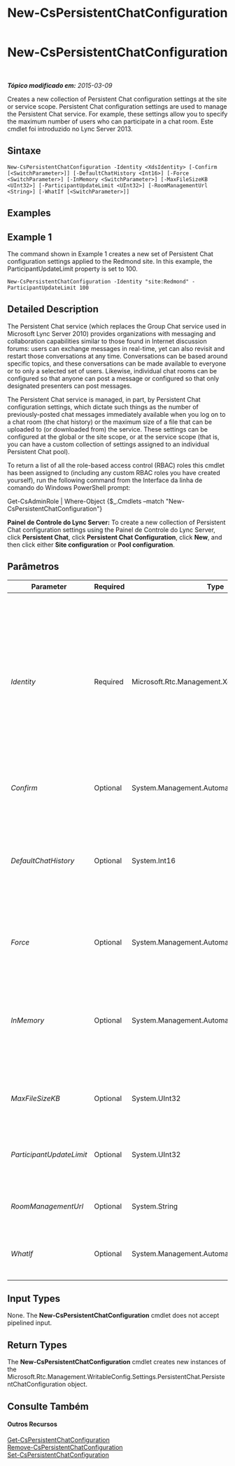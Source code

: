 ﻿---
title: New-CsPersistentChatConfiguration
TOCTitle: New-CsPersistentChatConfiguration
ms:assetid: df83eebe-c20c-4e22-a5d4-1546a7f06e25
ms:mtpsurl: https://technet.microsoft.com/pt-br/library/JJ205330(v=OCS.15)
ms:contentKeyID: 49308348
ms.date: 05/19/2016
mtps_version: v=OCS.15
ms.translationtype: HT
---

# New-CsPersistentChatConfiguration

 

_**Tópico modificado em:** 2015-03-09_

Creates a new collection of Persistent Chat configuration settings at the site or service scope. Persistent Chat configuration settings are used to manage the Persistent Chat service. For example, these settings allow you to specify the maximum number of users who can participate in a chat room. Este cmdlet foi introduzido no Lync Server 2013.

## Sintaxe

    New-CsPersistentChatConfiguration -Identity <XdsIdentity> [-Confirm [<SwitchParameter>]] [-DefaultChatHistory <Int16>] [-Force <SwitchParameter>] [-InMemory <SwitchParameter>] [-MaxFileSizeKB <UInt32>] [-ParticipantUpdateLimit <UInt32>] [-RoomManagementUrl <String>] [-WhatIf [<SwitchParameter>]]

## Examples

## Example 1

The command shown in Example 1 creates a new set of Persistent Chat configuration settings applied to the Redmond site. In this example, the ParticipantUpdateLimit property is set to 100.

    New-CsPersistentChatConfiguration -Identity "site:Redmond" -ParticipantUpdateLimit 100

## Detailed Description

The Persistent Chat service (which replaces the Group Chat service used in Microsoft Lync Server 2010) provides organizations with messaging and collaboration capabilities similar to those found in Internet discussion forums: users can exchange messages in real-time, yet can also revisit and restart those conversations at any time. Conversations can be based around specific topics, and these conversations can be made available to everyone or to only a selected set of users. Likewise, individual chat rooms can be configured so that anyone can post a message or configured so that only designated presenters can post messages.

The Persistent Chat service is managed, in part, by Persistent Chat configuration settings, which dictate such things as the number of previously-posted chat messages immediately available when you log on to a chat room (the chat history) or the maximum size of a file that can be uploaded to (or downloaded from) the service. These settings can be configured at the global or the site scope, or at the service scope (that is, you can have a custom collection of settings assigned to an individual Persistent Chat pool).

To return a list of all the role-based access control (RBAC) roles this cmdlet has been assigned to (including any custom RBAC roles you have created yourself), run the following command from the Interface da linha de comando do Windows PowerShell prompt:

Get-CsAdminRole | Where-Object {$\_.Cmdlets –match "New-CsPersistentChatConfiguration"}

**Painel de Controle do Lync Server:** To create a new collection of Persistent Chat configuration settings using the Painel de Controle do Lync Server, click **Persistent Chat**, click **Persistent Chat Configuration**, click **New**, and then click either **Site configuration** or **Pool configuration**.

## Parâmetros


<table>
<colgroup>
<col style="width: 25%" />
<col style="width: 25%" />
<col style="width: 25%" />
<col style="width: 25%" />
</colgroup>
<thead>
<tr class="header">
<th>Parameter</th>
<th>Required</th>
<th>Type</th>
<th>Description</th>
</tr>
</thead>
<tbody>
<tr class="odd">
<td><p><em>Identity</em></p></td>
<td><p>Required</p></td>
<td><p>Microsoft.Rtc.Management.Xds.XdsIdentity</p></td>
<td><p>Unique identifier for the new Persistent Chat configuration settings being created. New configuration settings can be created at either the site or the service scope (for the Persistent Chat Server service, only). To create new settings at the site scope, use syntax similar to this:</p>
<p>-Identity &quot;site:Redmond&quot;</p>
<p>To create new settings at the service scope, use syntax like this:</p>
<p>-Identity &quot;service:PersistentChatServer:atl-gc-001.litwarein.com&quot;</p></td>
</tr>
<tr class="even">
<td><p><em>Confirm</em></p></td>
<td><p>Optional</p></td>
<td><p>System.Management.Automation.SwitchParameter</p></td>
<td><p>Prompts you for confirmation before executing the command.</p></td>
</tr>
<tr class="odd">
<td><p><em>DefaultChatHistory</em></p></td>
<td><p>Optional</p></td>
<td><p>System.Int16</p></td>
<td><p>Default number of chat messages instantly available in a chat room. Note that this value represents only the number of messages immediately available; it does not place a limit on the total amount of messages that can be retrieved.</p>
<p>DefaultChatHistory can be set to any value between 1 and 500, inclusive. The default value is 30.</p></td>
</tr>
<tr class="even">
<td><p><em>Force</em></p></td>
<td><p>Optional</p></td>
<td><p>System.Management.Automation.SwitchParameter</p></td>
<td><p>Suppresses the display of any non-fatal error message that might occur when running the command.</p></td>
</tr>
<tr class="odd">
<td><p><em>InMemory</em></p></td>
<td><p>Optional</p></td>
<td><p>System.Management.Automation.SwitchParameter</p></td>
<td><p>Creates an object reference without actually committing the object as a permanent change. If you assign the output of this cmdlet called with this parameter to a variable, you can make changes to the properties of the object reference and then commit those changes by calling this cmdlet’s matching Set- cmdlet.</p></td>
</tr>
<tr class="even">
<td><p><em>MaxFileSizeKB</em></p></td>
<td><p>Optional</p></td>
<td><p>System.UInt32</p></td>
<td><p>Maximum size of a file (in kilobytes) that can be uploaded or downloaded by the web service. The default value is 20000 KB.</p></td>
</tr>
<tr class="odd">
<td><p><em>ParticipantUpdateLimit</em></p></td>
<td><p>Optional</p></td>
<td><p>System.UInt32</p></td>
<td><p>Maximum number of users who can participate in a chat room before the active participant list updates are disabled. The default value is 75.</p></td>
</tr>
<tr class="even">
<td><p><em>RoomManagementUrl</em></p></td>
<td><p>Optional</p></td>
<td><p>System.String</p></td>
<td><p>URL for the Web page that administrators can use to manage individual chat rooms.</p></td>
</tr>
<tr class="odd">
<td><p><em>WhatIf</em></p></td>
<td><p>Optional</p></td>
<td><p>System.Management.Automation.SwitchParameter</p></td>
<td><p>Describes what would happen if you executed the command without actually executing the command.</p></td>
</tr>
</tbody>
</table>


## Input Types

None. The **New-CsPersistentChatConfiguration** cmdlet does not accept pipelined input.

## Return Types

The **New-CsPersistentChatConfiguration** cmdlet creates new instances of the Microsoft.Rtc.Management.WritableConfig.Settings.PersistentChat.PersistentChatConfiguration object.

## Consulte Também

#### Outros Recursos

[Get-CsPersistentChatConfiguration](get-cspersistentchatconfiguration.md)  
[Remove-CsPersistentChatConfiguration](remove-cspersistentchatconfiguration.md)  
[Set-CsPersistentChatConfiguration](set-cspersistentchatconfiguration.md)


